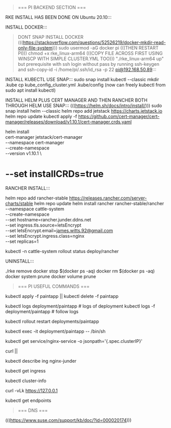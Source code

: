 > === PI BACKEND SECTION ===

RKE INSTALL HAS BEEN DONE ON Ubuntu 20.10:::

INSTALL DOCKER::: 

> DONT SNAP INSTALL DOCKER (((https://stackoverflow.com/questions/52526219/docker-mkdir-read-only-file-system)))
sudo usermod -aG docker pi (((THEN RESTART PI)))
chmod +x rke_linux-arm64 (((COPY FILE ACROSS FIRST USING WINSCP WITH SIMPLE CLUSTER.YML TOO)))
"./rke_linux-arm64 up" but prerequisite with ssh login without pass by running ssh-keygen and ssh-copy-id -i /home/pi/.ssh/id_rsa -p 22 pi@192.168.50.89:::

INSTALL KUBECTL USE SNAP::: 
sudo snap install kubectl --classic
mkdir .kube
cp kube_config_cluster.yml .kube/config
(now can freely kubectl from sudo apt install kubectl)

INSTALL HELM PLUS CERT MANAGER AND THEN RANCHER BOTH THROUGH HELM USE SNAP::: 
(((https://helm.sh/docs/intro/install/)))
sudo snap install helm --classic
helm repo add jetstack https://charts.jetstack.io
helm repo update
kubectl apply -f https://github.com/cert-manager/cert-manager/releases/download/v1.10.1/cert-manager.crds.yaml

helm install \
  cert-manager jetstack/cert-manager \
  --namespace cert-manager \
  --create-namespace \
  --version v1.10.1 \
  # --set installCRDs=true 

RANCHER INSTALL:::

helm repo add rancher-stable https://releases.rancher.com/server-charts/stable
helm repo update
helm install rancher rancher-stable/rancher \
  --namespace cattle-system \
  --create-namespace \
  --set hostname=rancher.junder.ddns.net \
  --set ingress.tls.source=letsEncrypt \
  --set letsEncrypt.email=james.witts.92@gmail.com \
  --set letsEncrypt.ingress.class=nginx \
  --set replicas=1

kubectl -n cattle-system rollout status deploy/rancher

UNINSTALL:::

./rke remove
docker stop $(docker ps -aq)
docker rm $(docker ps -aq)
docker system prune
docker volume prune



> === PI USEFUL COMMANDS ===

kubectl apply -f paintapp || kubectl delete -f paintapp

kubectl logs deployment/paintapp # logs of deployment
kubectl logs -f deployment/paintapp # follow logs

kubectl rollout restart deployments/paintapp

kubectl exec -it deployment/paintapp -- /bin/sh

kubectl get service/nginx-service -o jsonpath='{.spec.clusterIP}'

curl <clusterip>||<ingressip>

kubectl describe ing nginx-junder

kubectl get ingress

kubectl cluster-info

curl -vLk https://127.0.0.1

kubectl get endpoints

>=== DNS === 

(((https://www.suse.com/support/kb/doc/?id=000020174)))

